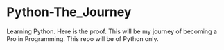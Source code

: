 # Python-The_Journey
Learning Python. Here is the proof. This will be my journey of becoming a Pro in Programming. This repo will be of Python only.
